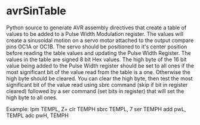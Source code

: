 # avrSinTable
Python source to generate AVR assembly directives that create a table of values to be added to a 
Pulse Width Modulation register.  The values will create a sinusoidal motion on a servo motor attached 
to the output compare pins OC1A or OC1B.  The servo should be positioned to it's center position before
reading the table values and updating the Pulse Width Register.  The values in the table are signed 8 bit 
Hex values.  The high byte of the 16 bit value being added to the Pulse Width register should be set to all 
ones if the most significant bit of the value read from the table is a one.  Otherwise the high byte should 
be cleared.  You can clear the high byte, then test the most significant bit of the value read using sbrc 
command (skip if bit in register cleared) followed by a ser command (set bits in register) that will set 
the high byte to all ones.

Example:
lpm   TEMPL, Z+
clr   TEMPH
sbrc  TEMPL, 7
ser   TEMPH
add   pwL, TEMPL
adc   pwH, TEMPH
